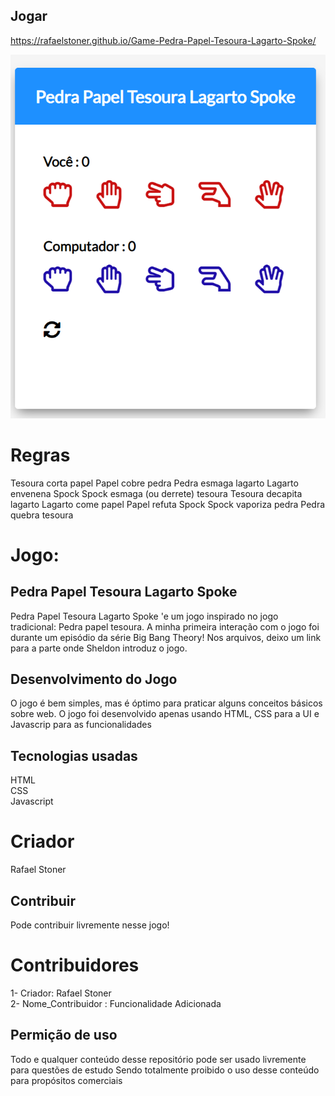 ## Jogar
https://rafaelstoner.github.io/Game-Pedra-Papel-Tesoura-Lagarto-Spoke/

<div align="center">
<img src="/Interface.PNG"></img>
</div>

# Regras 
Tesoura corta papel
Papel cobre pedra
Pedra esmaga lagarto
Lagarto envenena Spock
Spock esmaga (ou derrete) tesoura
Tesoura decapita lagarto
Lagarto come papel
Papel refuta Spock
Spock vaporiza pedra
Pedra quebra tesoura

# Jogo:
## Pedra Papel Tesoura Lagarto Spoke
Pedra Papel Tesoura Lagarto Spoke 'e um jogo inspirado no jogo tradicional: Pedra papel tesoura.
A minha primeira interação com o jogo foi durante um episódio da série Big Bang Theory! Nos arquivos, deixo um link para a parte onde Sheldon introduz o jogo.





## Desenvolvimento do Jogo
O jogo é bem simples, mas é óptimo para praticar alguns conceitos básicos sobre web.
O jogo foi desenvolvido apenas usando HTML, CSS para a UI e Javascrip para as funcionalidades


## Tecnologias usadas
HTML <br>
CSS <br>
Javascript <br>

# Criador
Rafael Stoner


## Contribuir
Pode contribuir livremente nesse jogo! 

# Contribuidores 
1- Criador: Rafael Stoner <br>
2- Nome_Contribuidor : Funcionalidade Adicionada

## Permição de uso
Todo e qualquer conteúdo desse repositório pode ser usado livremente para questões de estudo
Sendo totalmente proibido o uso desse conteúdo para propósitos comerciais
